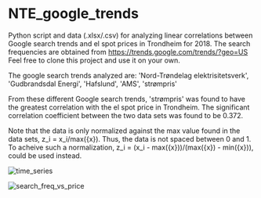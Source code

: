 # NTE_google_trends
Python script and data (.xlsx/.csv) for analyzing linear correlations between Google search trends and el spot prices in Trondheim for 2018. The search frequencies are obtained from https://trends.google.com/trends/?geo=US Feel free to clone this project and use it on your own.

The google search trends analyzed are: 'Nord-Trøndelag elektrisitetsverk', 'Gudbrandsdal Energi', 'Hafslund', 'AMS', 'strømpris'

From these different Google search trends, 'strømpris' was found to have the greatest correlation with the el spot price in Trondheim. The significant correlation coefficient between the two data sets was found to be 0.372. 

Note that the data is only normalized against the max value found in the data sets, z_i = x_i/max({x}). Thus, the data is not spaced between 0 and 1. To acheive such a normalization, z_i = (x_i - max({x}))/(max({x}) - min({x})), could be used instead.

![time_series](https://user-images.githubusercontent.com/32704599/60349561-28e03c00-99c2-11e9-8fb2-83b020fdce3e.png)

![search_freq_vs_price](https://user-images.githubusercontent.com/32704599/60349688-5cbb6180-99c2-11e9-9484-884df9fb0c25.png)
